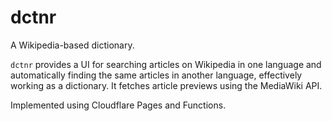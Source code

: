 # dctnr

A Wikipedia-based dictionary.

`dctnr` provides a UI for searching articles on Wikipedia in one language and
automatically finding the same articles in another language, effectively
working as a dictionary. It fetches article previews using the MediaWiki API.

Implemented using Cloudflare Pages and Functions.
